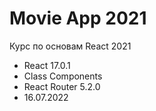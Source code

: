 # Movie App 2021
Курс по основам React 2021
  * React 17.0.1
  * Class Components
  * React Router 5.2.0
  * 16.07.2022
